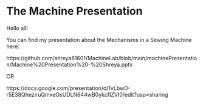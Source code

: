 # The Machine Presentation

Hello all! 

You can find my presentation about the Mechanisms in a Sewing Machine here:
<p>https://github.com/shreya81601/MachineLab/blob/main/machinePresentation/Machine%20Presentation%20-%20Shreya.pptx</p>
OR<br>
<p>https://docs.google.com/presentation/d/1vLbwD-r5E38QheziruQmxeOsUDLN644wB0ykcfIZVI0/edit?usp=sharing</p>
